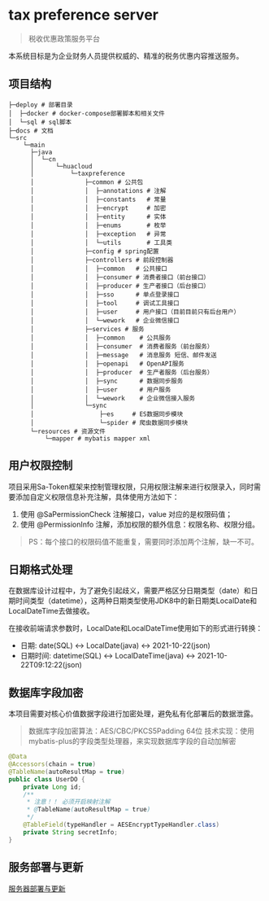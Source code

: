 # tax preference server 
> 税收优惠政策服务平台

本系统目标是为企业财务人员提供权威的、精准的税务优惠内容推送服务。

## 项目结构

```shell
├─deploy # 部署目录                                             
│  ├─docker # docker-compose部署脚本和相关文件
│  └─sql # sql脚本
├─docs # 文档
└─src
    └─main
      ├─java
      │  └─cn
      │      └─huacloud
      │          └─taxpreference
      │              ├─common # 公共包
      │              │  ├─annotations # 注解
      │              │  ├─constants   # 常量
      │              │  ├─encrypt     # 加密
      │              │  ├─entity      # 实体
      │              │  ├─enums       # 枚举
      │              │  ├─exception   # 异常
      │              │  └─utils       # 工具类
      │              ├─config # spring配置
      │              ├─controllers # 前段控制器
      │              │  ├─common   # 公共接口
      │              │  ├─consumer # 消费者接口（前台接口）
      │              │  ├─producer # 生产者接口（后台接口）
      │              │  ├─sso      # 单点登录接口
      │              │  ├─tool     # 调试工具接口
      │              │  ├─user     # 用户接口（目前目前只有后台用户）
      │              │  └─wework   # 企业微信接口
      │              ├─services # 服务
      │              │  ├─common    # 公共服务
      │              │  ├─consumer  # 消费者服务（前台服务）
      │              │  ├─message   # 消息服务 短信、邮件发送
      │              │  ├─openapi   # OpenAPI服务
      │              │  ├─producer  # 生产者服务（后台服务）
      │              │  ├─sync      # 数据同步服务
      │              │  ├─user      # 用户服务
      │              │  └─wework    # 企业微信接入服务
      │              └─sync
      │                  ├─es     # ES数据同步模块
      │                  └─spider # 爬虫数据同步模块
      └─resources # 资源文件
          └─mapper # mybatis mapper xml
```

## 用户权限控制

项目采用Sa-Token框架来控制管理权限，只用权限注解来进行权限录入，同时需要添加自定义权限信息补充注解，具体使用方法如下：

1. 使用 @SaPermissionCheck 注解接口，value 对应的是权限码值；
2. 使用 @PermissionInfo 注解，添加权限的额外信息：权限名称、权限分组。

> PS：每个接口的权限码值不能重复，需要同时添加两个注解，缺一不可。

## 日期格式处理

在数据库设计过程中，为了避免引起歧义，需要严格区分日期类型（date）和日期时间类型（datetime），这两种日期类型使用JDK8中的新日期类LocalDate和LocalDateTime去做接收。

在接收前端请求参数时，LocalDate和LocalDateTime使用如下的形式进行转换：

* 日期: date(SQL) <-> LocalDate(java) <-> 2021-10-22(json)
* 日期时间: datetime(SQL) <-> LocalDateTime(java) <-> 2021-10-22T09:12:22(json)

## 数据库字段加密

本项目需要对核心价值数据字段进行加密处理，避免私有化部署后的数据泄露。

> 数据库字段加密算法：AES/CBC/PKCS5Padding 64位
> 技术实现：使用mybatis-plus的字段类型处理器，来实现数据库字段的自动加解密

```java
@Data
@Accessors(chain = true)
@TableName(autoResultMap = true)
public class UserDO {
    private Long id;
    /**
     * 注意！！ 必须开启映射注解
     * @TableName(autoResultMap = true)
     */
    @TableField(typeHandler = AESEncryptTypeHandler.class)
    private String secretInfo;
}
```

## 服务部署与更新
[服务器部署与更新](docs/deploy.md)